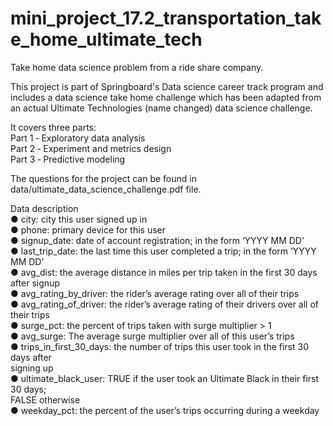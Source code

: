 # mini_project_17.2_transportation_take_home_ultimate_tech
 
 Take home data science problem from a ride share company.
 
 This project is part of Springboard's Data science career track program and includes a data
 science take home challenge which has been adapted from an actual Ultimate Technologies (name changed)
 data science challenge. 
 
 It covers three parts:  
 Part 1 ‑ Exploratory data analysis    
 Part 2 ‑ Experiment and metrics design      
 Part 3 ‑ Predictive modeling    
 
 The questions for the project can be found in data/ultimate_data_science_challenge.pdf file. 
 
Data description  
● city: city this user signed up in  
● phone: primary device for this user   
● signup_date: date of account registration; in the form ‘YYYY MM DD’  
● last_trip_date: the last time this user completed a trip; in the form ‘YYYY MM DD’  
● avg_dist: the average distance in miles per trip taken in the first 30 days after signup  
● avg_rating_by_driver: the rider’s average rating over all of their trips  
● avg_rating_of_driver: the rider’s average rating of their drivers over all of their trips  
● surge_pct: the percent of trips taken with surge multiplier > 1  
● avg_surge: The average surge multiplier over all of this user’s trips  
● trips_in_first_30_days: the number of trips this user took in the first 30 days after  
signing up  
● ultimate_black_user: TRUE if the user took an Ultimate Black in their first 30 days;  
FALSE otherwise  
● weekday_pct: the percent of the user’s trips occurring during a weekday  

